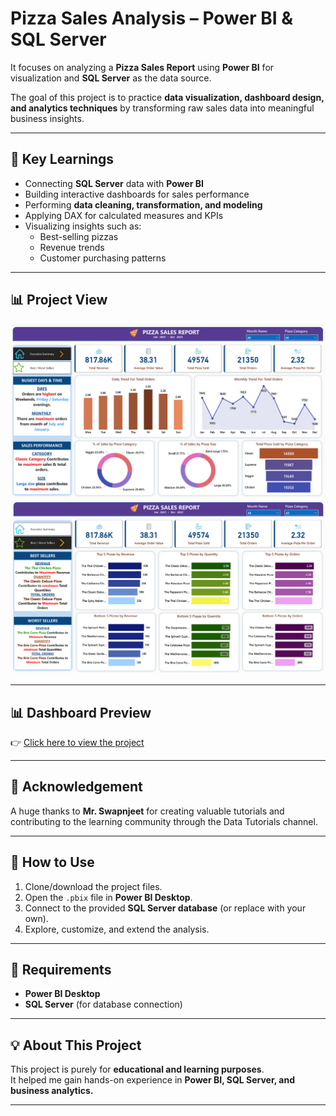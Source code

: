 # Pizza Sales Analysis – Power BI & SQL Server
  
It focuses on analyzing a **Pizza Sales Report** using **Power BI** for visualization and **SQL Server** as the data source.  

The goal of this project is to practice **data visualization, dashboard design, and analytics techniques** by transforming raw sales data into meaningful business insights.

---

## 🔑 Key Learnings
- Connecting **SQL Server** data with **Power BI**  
- Building interactive dashboards for sales performance  
- Performing **data cleaning, transformation, and modeling**  
- Applying DAX for calculated measures and KPIs  
- Visualizing insights such as:
  - Best-selling pizzas  
  - Revenue trends  
  - Customer purchasing patterns
  
---

## 📊 Project View

![Pizza Sales Dashboard](Pizza_Sales.png)
![Pizza Sales Dashboard](Pizza_Report.png)

---

## 📊 Dashboard Preview
👉 [Click here to view the project](https://app.powerbi.com/view?r=eyJrIjoiM2Y3M2QwNTgtMTVlZi00ZmU4LTg0M2MtZGY0NTNmZDlhNjUyIiwidCI6IjFlYjk4MmNlLThkZTgtNDllMi1iMDA4LTNiYjJmYjg1NzU1YyJ9)

---

## 🙏 Acknowledgement
A huge thanks to **Mr. Swapnjeet** for creating valuable tutorials and contributing to the learning community through the Data Tutorials channel.  

---

## 🚀 How to Use
1. Clone/download the project files.  
2. Open the `.pbix` file in **Power BI Desktop**.  
3. Connect to the provided **SQL Server database** (or replace with your own).  
4. Explore, customize, and extend the analysis.  

---

## 📌 Requirements
- **Power BI Desktop**  
- **SQL Server** (for database connection)  

---

## 💡 About This Project
This project is purely for **educational and learning purposes**.  
It helped me gain hands-on experience in **Power BI, SQL Server, and business analytics.**

---
